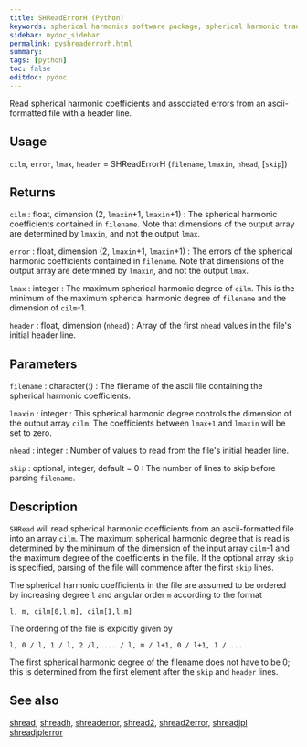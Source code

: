 ```yaml
---
title: SHReadErrorH (Python)
keywords: spherical harmonics software package, spherical harmonic transform, legendre functions, multitaper spectral analysis, fortran, Python, gravity, magnetic field
sidebar: mydoc_sidebar
permalink: pyshreaderrorh.html
summary:
tags: [python]
toc: false
editdoc: pydoc
---
```


Read spherical harmonic coefficients and associated errors from an ascii-formatted file with a header line.

## Usage

`cilm`, `error`, `lmax`, `header` = SHReadErrorH (`filename`, `lmaxin`, `nhead`, [`skip`])

## Returns

`cilm` : float, dimension (2, `lmaxin`+1, `lmaxin`+1)
:   The spherical harmonic coefficients contained in `filename`. Note that dimensions of the output array are determined by `lmaxin`, and not the output `lmax`.

`error` : float, dimension (2, `lmaxin`+1, `lmaxin`+1)
:   The errors of the spherical harmonic coefficients contained in `filename`. Note that dimensions of the output array are determined by `lmaxin`, and not the output `lmax`.

`lmax` : integer
:   The maximum spherical harmonic degree of `cilm`. This is the minimum of the maximum spherical harmonic degree of `filename` and the dimension of `cilm`-1.

`header` : float, dimension (`nhead`)
:   Array of the first `nhead` values in the file's initial header line.

## Parameters

`filename` : character(:)
:   The filename of the ascii file containing the spherical harmonic coefficients.

`lmaxin` : integer
:   This spherical harmonic degree controls the dimension of the output array `cilm`. The coefficients between `lmax+1` and `lmaxin` will be set to zero.

`nhead` : integer 
:   Number of values to read from the file's initial header line.

`skip` : optional, integer, default = 0
:   The number of lines to skip before parsing `filename`.

## Description

`SHRead` will read spherical harmonic coefficients from an ascii-formatted file into an array `cilm`. The maximum spherical harmonic degree that is read is determined by the minimum of the dimension of the input array `cilm`-1 and the maximum degree of the coefficients in the file. If the optional array `skip` is specified, parsing of the file will commence after the first `skip` lines.

The spherical harmonic coefficients in the file are assumed to be ordered by increasing degree `l` and angular order `m` according to the format

`l, m, cilm[0,l,m], cilm[1,l,m]`

The ordering of the file is explcitly given by

`l, 0 / l, 1 / l, 2 /l, ... / l, m / l+1, 0 / l+1, 1 / ...`

The first spherical harmonic degree of the filename does not have to be 0; this is determined from the first element after the `skip` and `header` lines. 

## See also

[shread](pyshread.html), [shreadh](pyshreadh.html), [shreaderror](pyshreaderror.html), [shread2](pyshread2.html), [shread2error](pyshread2error.html), [shreadjpl](pyshreadjpl.html) [shreadjplerror](pyshreadjplerror.html)
